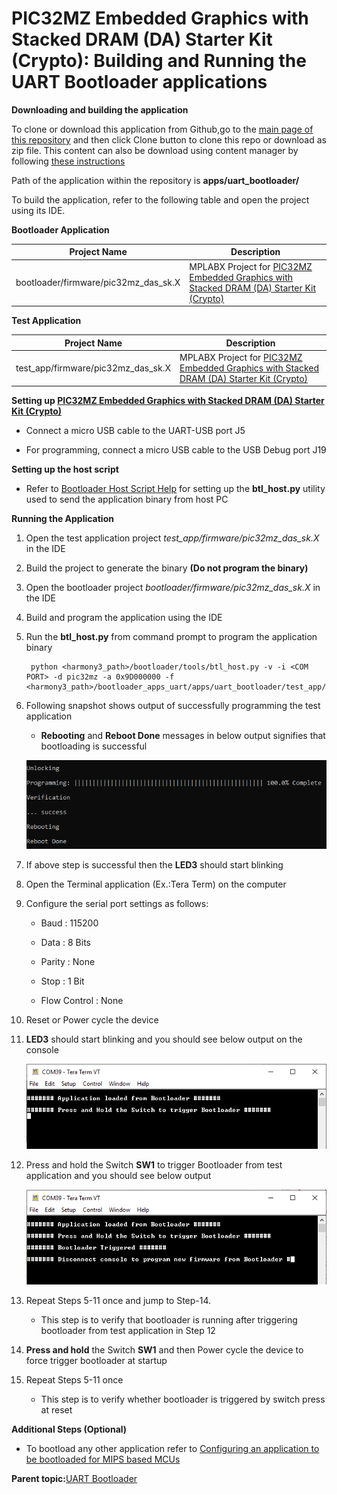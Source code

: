 # PIC32MZ Embedded Graphics with Stacked DRAM \(DA\) Starter Kit \(Crypto\): Building and Running the UART Bootloader applications

**Downloading and building the application**

To clone or download this application from Github,go to the [main page of this repository](https://github.com/Microchip-MPLAB-Harmony/bootloader_apps_uart) and then click Clone button to clone this repo or download as zip file. This content can also be download using content manager by following [these instructions](https://github.com/Microchip-MPLAB-Harmony/contentmanager/wiki)

Path of the application within the repository is **apps/uart\_bootloader/**

To build the application, refer to the following table and open the project using its IDE.

**Bootloader Application**

|Project Name|Description|
|------------|-----------|
|bootloader/firmware/pic32mz\_das\_sk.X|MPLABX Project for [PIC32MZ Embedded Graphics with Stacked DRAM \(DA\) Starter Kit \(Crypto\)](http://www.microchip.com/DevelopmentTools/ProductDetails/DM320010-C)|

**Test Application**

|Project Name|Description|
|------------|-----------|
|test\_app/firmware/pic32mz\_das\_sk.X|MPLABX Project for [PIC32MZ Embedded Graphics with Stacked DRAM \(DA\) Starter Kit \(Crypto\)](http://www.microchip.com/DevelopmentTools/ProductDetails/DM320010-C)|

**Setting up [PIC32MZ Embedded Graphics with Stacked DRAM \(DA\) Starter Kit \(Crypto\)](http://www.microchip.com/DevelopmentTools/ProductDetails/DM320010-C)**

-   Connect a micro USB cable to the UART-USB port J5

-   For programming, connect a micro USB cable to the USB Debug port J19


**Setting up the host script**

-   Refer to [Bootloader Host Script Help](GUID-E9768065-2540-409B-AC12-3DA9417F01F5.md) for setting up the **btl\_host.py** utility used to send the application binary from host PC


**Running the Application**

1.  Open the test application project *test\_app/firmware/pic32mz\_das\_sk.X* in the IDE

2.  Build the project to generate the binary **\(Do not program the binary\)**

3.  Open the bootloader project *bootloader/firmware/pic32mz\_das\_sk.X* in the IDE

4.  Build and program the application using the IDE

5.  Run the **btl\_host.py** from command prompt to program the application binary

    ```
     python <harmony3_path>/bootloader/tools/btl_host.py -v -i <COM PORT> -d pic32mz -a 0x9D000000 -f <harmony3_path>/bootloader_apps_uart/apps/uart_bootloader/test_app/firmware/pic32mz_das_sk.X/dist/pic32mz_das_sk/production/pic32mz_das_sk.X.production.bin
    ```

6.  Following snapshot shows output of successfully programming the test application

    -   **Rebooting** and **Reboot Done** messages in below output signifies that bootloading is successful

    ![output](GUID-9D45B2EF-7159-4DF7-BC6F-3C43C2113B07-low.png)

7.  If above step is successful then the **LED3** should start blinking

8.  Open the Terminal application \(Ex.:Tera Term\) on the computer

9.  Configure the serial port settings as follows:

    -   Baud : 115200

    -   Data : 8 Bits

    -   Parity : None

    -   Stop : 1 Bit

    -   Flow Control : None

10. Reset or Power cycle the device

11. **LED3** should start blinking and you should see below output on the console

    ![output](GUID-8AF21138-F5D5-442D-AF4E-C633D606BD08-low.png)

12. Press and hold the Switch **SW1** to trigger Bootloader from test application and you should see below output

    ![output](GUID-DEA0E13D-969E-4A40-A120-7330F0C46FCE-low.png)

13. Repeat Steps 5-11 once and jump to Step-14.

    -   This step is to verify that bootloader is running after triggering bootloader from test application in Step 12

14. **Press and hold** the Switch **SW1** and then Power cycle the device to force trigger bootloader at startup

15. Repeat Steps 5-11 once

    -   This step is to verify whether bootloader is triggered by switch press at reset


**Additional Steps \(Optional\)**

-   To bootload any other application refer to [Configuring an application to be bootloaded for MIPS based MCUs](GUID-3E6213D5-3312-49A9-A6C7-897B8AD57414.md)


**Parent topic:**[UART Bootloader](GUID-2A9EAD6F-16A9-48AC-AB83-C48C263D2A5F.md)

